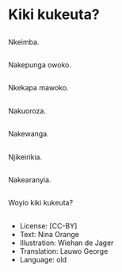 # Kiki kukeuta?

##
Nkeimba.

##
Nakepunga owoko.

##
Nkekapa mawoko.

##
Nakuoroza.

##
Nakewanga.

##
Njikeirikia.

##
Nakearanyia.

##
Woyio kiki kukeuta?

##
* License: [CC-BY]
* Text: Nina Orange
* Illustration: Wiehan de Jager
* Translation: Lauwo George
* Language: old
